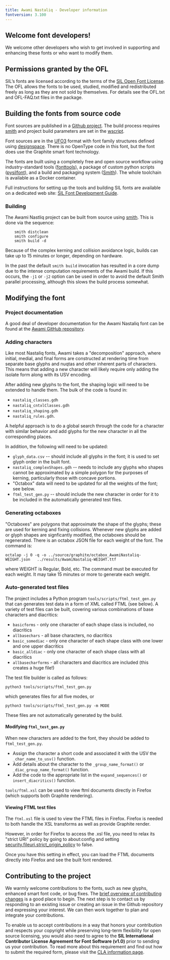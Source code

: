 ```yaml
---
title: Awami Nastaliq - Developer information
fontversion: 3.100
---
```


## Welcome font developers!

We welcome other developers who wish to get involved in supporting and enhancing these fonts or who want to modify them.

## Permissions granted by the OFL

SIL’s fonts are licensed according to the terms of the [SIL Open Font License](https://scripts.sil.org/OFL). The OFL allows the fonts to be used, studied, modified and redistributed freely as long as they are not sold by themselves. For details see the OFL.txt and OFL-FAQ.txt files in the package.

## Building the fonts from source code

Font sources are published in a [Github project](https://github.com/silnrsi/font-awami). The build process requires [smith](https://github.com/silnrsi/smith) and project build parameters are set in the [wscript](https://github.com/silnrsi/smith/blob/master/wscript).    

Font sources are in the [UFO3](http://unifiedfontobject.org/versions/ufo3/) format with font family structures defined using [designspace](https://github.com/fonttools/fonttools/tree/master/Doc/source/designspaceLib). There is no OpenType code in this font, but the font does use the Graphite smart font technology.

The fonts are built using a completely free and open source workflow using industry-standard tools ([fonttools](https://github.com/fonttools/fonttools)), a package of custom python scripts ([pysilfont](https://github.com/silnrsi/pysilfont)), and a build and packaging system ([Smith](https://github.com/silnrsi/smith)). The whole toolchain is available as a Docker container. 

Full instructions for setting up the tools and building SIL fonts are available on a dedicated web site: [SIL Font Development Guide](https://silnrsi.github.io/silfontdev/).

### Building

The Awami Nastliq project can be built from source using [smith](https://github.com/silnrsi/smith). This is done via the sequence:
```
    smith distclean
    smith configure
    smith build -d
```

Because of the complex kerning and collision avoidance logic, builds can take up to 15 minutes or longer, depending on hardware.

In the past the default `smith build` invocation has resulted in a core dump due to the intense computation requirements of the Awami build. If this occurs, the `-j1` or `-j2` option can be used in order to avoid the default Smith parallel processing, although this slows the build process somewhat.

## Modifying the font

### Project documentation

A good deal of developer documentation for the Awami Nastaliq font can be found at the [Awami GitHub repository](https://github.com/silnrsi/font-awami).

### Adding characters

Like most Nastaliq fonts, Awami takes a "decomposition" approach, where initial, medial, and final forms are constructed at rendering time from separate base glyphs and nuqtas and other inherent parts of characters. This means that adding a new character will likely require only adding the isolate form along with its USV encoding.

After adding new glyphs to the font, the shaping logic will need to be extended to handle them.  The bulk of the code is found in:
- `nastaliq_classes.gdh`
- `nastaliq_cntxlClasses.gdh`
- `nastaliq_shaping.gdh`
- `nastaliq_rules.gdh`.

A helpful approach is to do a global search through the code for a character with similar behavior and add glyphs for the new character in all the corresponding places.

In addition, the following will need to be updated:
- `glyph_data.csv` -- should include all glyphs in the font; it is used to set glyph order in the built font.
- `nastaliq_complexShapes.gdh` -- needs to include any glyphs who shapes cannot be approximated by a simple polygon for the purposes of kerning, particularly those with concave portions.
- "Octabox" data will need to be updated for all the weights of the font; see below.
- `ftml_test_gen.py` -- should include the new character in order for it to be included in the automatically generated test files.

### Generating octaboxes

"Octaboxes" are polygons that approximate the shape of the glyphs; these are used for kerning and fixing collisions. Whenever new glyphs are added or glyph shapes are signficantly modified, the octaboxes should be regenerated. There is an octabox JSON file for each weight of the font. The command is:
```
octalap -j 0 -q -o ../source/graphite/octabox_AwamiNastaliq-WEIGHT.json   ../results/AwamiNastaliq-WEIGHT.ttf
```

where WEIGHT is Regular, Bold, etc. The command must be executed for each weight. It may take 15 minutes or more to generate each weight.

### Auto-generated test files

The project includes a Python program `tools/scripts/ftml_test_gen.py` that can generates test data in a form of XML called FTML (see below). A variety of test files can be built, covering various combinations of base characters and diacritics:
- `basicforms` - only one character of each shape class is included, no diacritics
- `allbasechars` - all base characters, no diacritics
- `basic_somediac` - only one character of each shape class with one lower and one upper diacritics
- `basic_alldiac` - only one character of each shape class with all diacritics
- `allbasecharforms` - all characters and diacritics are included (this creates a huge file!)

The test file builder is called as follows:
```
python3 tools/scripts/ftml_test_gen.py
```
which generates files for all five modes, or
```
python3 tools/scripts/ftml_test_gen.py -m MODE
```

These files are not automatically generated by the build.

#### Modifying `ftml_test_gen.py`

When new characters are added to the font, they should be added to `ftml_test_gen.py`.
- Assign the character a short code and associated it with the USV the `_char_name_to_usv()` function.
- Add details about the character to the `_group_name_format()` or `_diac_group_name_format()` function.
- Add the code to the appropriate list in the `expand_sequences()` or `insert_diacritics()` function.


`tools/ftml.xsl` can be used to view ftml documents directly in Firefox (which supports both Graphite rendering).

#### Viewing FTML test files

The `ftml.xsl` file is used to view the FTML files in Firefox. Firefox is needed to both handle the XSL transforms as well as provide Graphite render.

However, in order for Firefox to access the .xsl file, you need to relax its "strict URI" policy by going to about:config and
setting [security.fileuri.strict_origin_policy](http://kb.mozillazine.org/Security.fileuri.strict_origin_policy) to false.

Once you have this setting in effect, you can load the FTML documents directly into Firefox and see the built font rendered.

## Contributing to the project

We warmly welcome contributions to the fonts, such as new glyphs, enhanced smart font code, or bug fixes. The [brief overview of contributing changes](https://silnrsi.github.io/silfontdev/en-US/Contributing_Changes.html) is a good place to begin. The next step is to contact us by responding to an existing issue or creating an issue in the Github repository and expressing your interest. We can then work together to plan and integrate your contributions.

To enable us to accept contributions in a way that honors your contribution and respects your copyright while preserving long-term flexibility for open source licensing, you would also need to agree to the **SIL International Contributor License Agreement for Font Software (v1.0)** prior to sending us your contribution. To read more about this requirement and find out how to submit the required form, please visit the [CLA information page](https://software.sil.org/fontcla).
